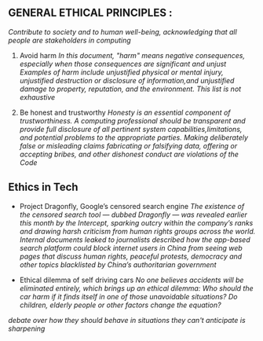 ## GENERAL ETHICAL PRINCIPLES :
*Contribute to society and to human well-being, acknowledging that all people are stakeholders in computing*
1. Avoid harm
*In this document, "harm" means negative consequences, especially when those consequences are significant and unjust*
*Examples of harm include unjustified physical or mental injury, unjustified destruction or disclosure of information,and unjustified damage to property, reputation, and the environment. This list is not exhaustive*

2. Be honest and trustworthy
*Honesty is an essential component of trustworthiness. A computing professional should be transparent and provide full disclosure of all pertinent system capabilities,limitations, and potential problems to the appropriate parties. Making deliberately false or misleading claims fabricating or falsifying data, offering or accepting bribes, and other dishonest conduct are violations of the Code*

## Ethics in Tech
- Project Dragonfly, Google’s censored search engine
*The existence of the censored search tool — dubbed Dragonfly — was revealed earlier this month by the Intercept, sparking outcry within the company’s ranks and drawing harsh criticism from human rights groups across the world. Internal documents leaked to journalists described how the app-based search platform could block internet users in China from seeing web pages that discuss human rights, peaceful protests, democracy and other topics blacklisted by China’s authoritarian government*

- Ethical dilemma of self driving cars
*No one believes accidents will be eliminated entirely, which brings up an ethical dilemma: Who should the car harm if it finds itself in one of those unavoidable situations? Do children, elderly people or other factors change the equation?*

*debate over how they should behave in situations they can't anticipate is sharpening*